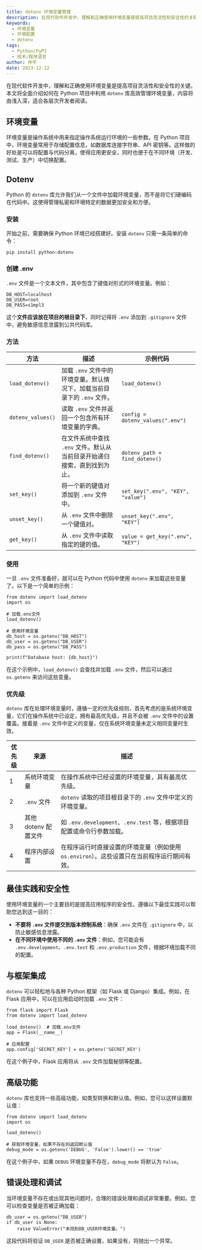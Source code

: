 ```yaml
---
title: dotenv 环境变量管理
description: 在现代软件开发中，理解和正确使用环境变量是提高项目灵活性和安全性的关键。
keywords:
  - 环境变量
  - 环境配置
  - dotenv
tags:
  - Python/PyPI
  - 技术/程序语言
author: 仲平
date: 2023-12-12
---
```


在现代软件开发中，理解和正确使用环境变量是提高项目灵活性和安全性的关键。本文将全面介绍如何在 Python 项目中利用 `dotenv` 库高效管理环境变量，内容将由浅入深，适合各层次开发者阅读。

## 环境变量

环境变量是操作系统中用来指定操作系统运行环境的一些参数。在 Python 项目中，环境变量常用于存储配置信息，如数据库连接字符串、API 密钥等。这样做的好处是可以将配置与代码分离，使得应用更安全，同时也便于在不同环境（开发、测试、生产）中切换配置。

## Dotenv

Python 的 `dotenv` 库允许我们从一个文件中加载环境变量，而不是将它们硬编码在代码中。这使得管理私密和环境特定的数据更加安全和方便。

### 安装

开始之前，需要确保 Python 环境已经搭建好。安装 `dotenv` 只需一条简单的命令：

```shell
pip install python-dotenv
```

### 创建 .env

`.env` 文件是一个文本文件，其中包含了键值对形式的环境变量。例如：

```
DB_HOST=localhost
DB_USER=root
DB_PASS=s1mpl3
```

这个**文件应该放在项目的根目录下**，同时记得将 `.env` 添加到 `.gitignore` 文件中，避免敏感信息泄露到公共代码库。

### 方法

| 方法              | 描述                                                         | 示例代码                          |
| ----------------- | ------------------------------------------------------------ | --------------------------------- |
| `load_dotenv()`   | 加载 `.env` 文件中的环境变量。默认情况下，加载当前目录下的 `.env` 文件。 | `load_dotenv()`                   |
| `dotenv_values()` | 读取 `.env` 文件并返回一个包含所有环境变量的字典。           | `config = dotenv_values(".env")`  |
| `find_dotenv()`   | 在文件系统中查找 `.env` 文件。默认从当前目录开始递归搜索，直到找到为止。 | `dotenv_path = find_dotenv()`     |
| `set_key()`       | 将一个新的键值对添加到 `.env` 文件中。                       | `set_key(".env", "KEY", "value")` |
| `unset_key()`     | 从 `.env` 文件中删除一个键值对。                             | `unset_key(".env", "KEY")`        |
| `get_key()`       | 从 `.env` 文件中读取指定的键的值。                           | `value = get_key(".env", "KEY")`  |

### 使用

一旦 `.env` 文件准备好，就可以在 Python 代码中使用 `dotenv` 来加载这些变量了。以下是一个简单的示例：

```
from dotenv import load_dotenv
import os

# 加载.env文件
load_dotenv()

# 使用环境变量
db_host = os.getenv("DB_HOST")
db_user = os.getenv("DB_USER")
db_pass = os.getenv("DB_PASS")

print(f"Database host: {db_host}")
```

在这个示例中，`load_dotenv()` 会查找并加载 `.env` 文件，然后可以通过 `os.getenv` 来访问这些变量。

### 优先级

`dotenv` 库在处理环境变量时，遵循一定的优先级规则，首先考虑的是系统环境变量，它们在操作系统中已设定，拥有最高优先级，并且不会被 `.env` 文件中的设置覆盖。接着是 `.env` 文件中定义的变量，仅在系统环境变量未定义相同变量时生效。

| 优先级 | 来源                 | 描述                                                         |
| ------ | -------------------- | ------------------------------------------------------------ |
| 1      | 系统环境变量         | 在操作系统中已经设置的环境变量，具有最高优先级。             |
| 2      | `.env` 文件          | `dotenv` 读取的项目根目录下的 `.env` 文件中定义的环境变量。  |
| 3      | 其他 dotenv 配置文件 | 如 `.env.development`、`.env.test` 等，根据项目配置或命令行参数加载。 |
| 4      | 程序内部设置         | 在程序运行时直接设置的环境变量（例如使用 `os.environ`）。这些设置只在当前程序运行期间有效。 |

## 最佳实践和安全性

使用环境变量的一个主要目的是提高应用程序的安全性。遵循以下最佳实践可以帮助您达到这一目的：

- **不要将 `.env` 文件提交到版本控制系统**：确保 `.env` 文件在 `.gitignore` 中，以防止敏感信息泄露。
- **在不同环境中使用不同的 `.env` 文件**：例如，您可能会有 `.env.development`、`.env.test` 和 `.env.production` 文件，根据环境加载不同的配置。

## 与框架集成

`dotenv` 可以轻松地与各种 Python 框架（如 Flask 或 Django）集成。例如，在 Flask 应用中，可以在应用启动时加载 `.env` 文件：

```
from flask import Flask
from dotenv import load_dotenv

load_dotenv()  # 加载.env文件
app = Flask(__name__)

# 应用配置
app.config['SECRET_KEY'] = os.getenv('SECRET_KEY')
```

在这个例子中，Flask 应用将从 `.env` 文件加载秘钥等配置。

## 高级功能

`dotenv` 库也支持一些高级功能，如类型转换和默认值。例如，您可以这样设置默认值：

```
from dotenv import load_dotenv
import os

load_dotenv()

# 获取环境变量，如果不存在则返回默认值
debug_mode = os.getenv('DEBUG', 'False').lower() == 'true'
```

在这个例子中，如果 `DEBUG` 环境变量不存在，`debug_mode` 将默认为 `False`。

## 错误处理和调试

当环境变量不存在或出现其他问题时，合理的错误处理和调试非常重要。例如，您可以检查变量是否被正确加载：

```
db_user = os.getenv("DB_USER")
if db_user is None:
    raise ValueError("未找到DB_USER环境变量。")
```

这段代码将验证 `DB_USER` 是否被正确设置，如果没有，将抛出一个异常。
